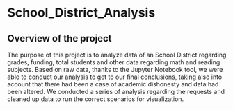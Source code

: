 # School_District_Analysis

## Overview of the project

The purpose of this project is to analyze data of an School District regarding grades, funding, total students and other data regarding math and reading subjects. Based on raw data, thanks to the Jupyter Notebook tool, we were able to conduct our analysis to get to our final conclusions, taking also into account that there had been a case of academic dishonesty and data had been altered. We conducted a series of analysis regarding the requests and cleaned up data to run the correct scenarios for visualization. 



